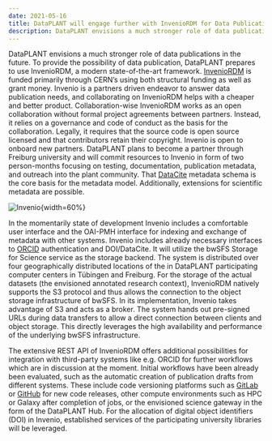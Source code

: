 ```yaml
---
date: 2021-05-16
title: DataPLANT will engage further with InvenioRDM for Data Publication
description: DataPLANT envisions a much stronger role of data publications in the future. To provide the possibility of data publication, DataPLANT prepares to use InvenioRDM, a modern state-of-the-art framework. InvenioRDM is funded primarily through CERN’s using both structural funding as well as grant money. Invenio is a partners driven endeavor to answer data publication needs, and collaborating on InvenioRDM helps with a cheaper and better product. Collaboration-wise InvenioRDM works as an open collaboration without formal project agreements between partners ...
---
```


DataPLANT envisions a much stronger role of data publications in the future. To provide the possibility of data publication, DataPLANT prepares to use InvenioRDM, a modern state-of-the-art framework. [InvenioRDM](https://inveniosoftware.org/) is funded primarily through CERN’s using both structural funding as well as grant money. Invenio is a partners driven endeavor to answer data publication needs, and collaborating on InvenioRDM helps with a cheaper and better product. Collaboration-wise InvenioRDM works as an open collaboration without formal project agreements between partners. Instead, it relies on a governance and code of conduct as the basis for the collaboration. Legally, it requires that the source code is open source licensed and that contributors retain their copyright. Invenio is open to onboard new partners. DataPLANT plans to become a partner through Freiburg university and will commit resources to Invenio in form of two person-months focusing on testing, documentation, publication metadata, and outreach into the plant community. That [DataCite](https://datacite.org/) metadata schema is the core basis for the metadata model. Additionally, extensions for scientific metadata are possible.

![Invenio](/src/assets/images/news/Invenio.svg "Invenio"){width=60%}

In the momentarily state of development Invenio includes a comfortable user interface and the OAI-PMH interface for indexing and exchange of metadata with other systems. Invenio includes already necessary interfaces to [ORCID](https://orcid.org/) authentication and DOI/DataCite. It will utilize the bwSFS Storage for Science service as the storage backend. The system is distributed over four geographically distributed locations of the in DataPLANT participating computer centers in Tübingen and Freiburg. For the storage of the actual datasets (the envisioned annotated research context), InvenioRDM natively supports the S3 protocol and thus allows the connection to the object storage infrastructure of bwSFS. In its implementation, Invenio takes advantage of S3 and acts as a broker. The system hands out pre-signed URLs during data transfers to allow a direct connection between clients and object storage. This directly leverages the high availability and performance of the underlying bwSFS infrastructure.

The extensive REST API of InvenioRDM offers additional possibilities for integration with third-party systems like e.g. ORCID for further workflows which are in discussion at the moment. Initial workflows have been already been evaluated, such as the automatic creation of publication drafts from different systems. These include code versioning platforms such as [GitLab](https://about.gitlab.com/de-de/) or [GitHub](https://github.com/about) for new code releases, other compute environments such as HPC or Galaxy after completion of jobs, or the envisioned science gateway in the form of the DataPLANT Hub. For the allocation of digital object identifiers (DOI) in Invenio, established services of the participating university libraries will be leveraged.
